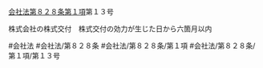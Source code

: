 [会社法第８２８条第１項](会社法＿＿＿＿第８２８条第１項)第１３号

株式会社の株式交付　株式交付の効力が生じた日から六箇月以内


#会社法
#会社法/第８２８条
#会社法/第８２８条/第１項
#会社法/第８２８条/第１項/第１３号
